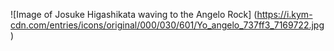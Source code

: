 ![Image of Josuke Higashikata waving to the Angelo Rock] (https://i.kym-cdn.com/entries/icons/original/000/030/601/Yo_angelo_737ff3_7169722.jpg)
